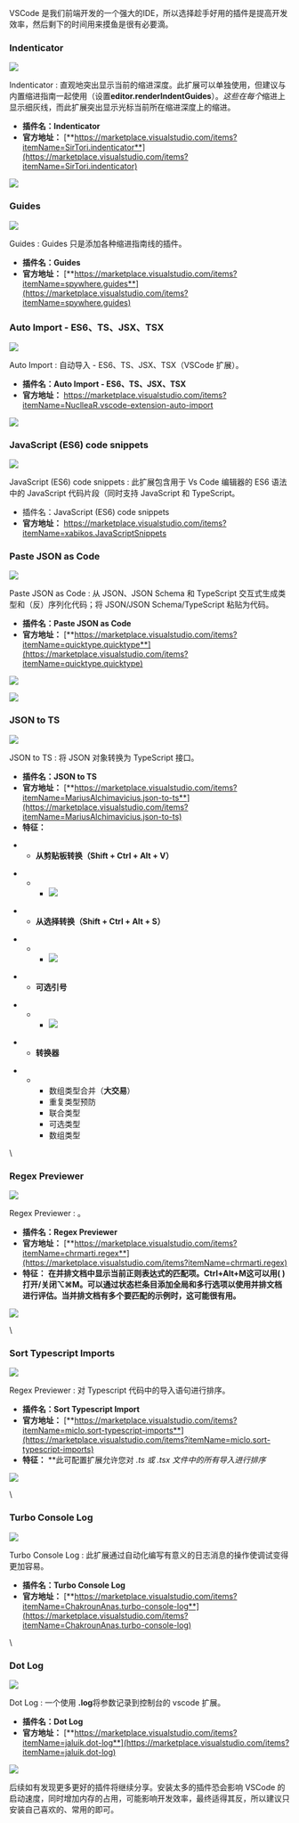 VSCode 是我们前端开发的一个强大的IDE，所以选择趁手好用的插件是提高开发效率，然后剩下的时间用来摸鱼是很有必要滴。


### Indenticator

![](https://p3-juejin.byteimg.com/tos-cn-i-k3u1fbpfcp/89fde64c029f40f5b556e85ac6a959a3~tplv-k3u1fbpfcp-zoom-1.image)

Indenticator : 直观地突出显示当前的缩进深度。此扩展可以单独使用，但建议与内置缩进指南一起使用（设置**editor.renderIndentGuides**）。*这些在每个*缩进上显示细灰线，而此扩展突出显示光标当前所在缩进深度上的缩进。

-   **插件名：Indenticator**
-   **官方地址：** [**https://marketplace.visualstudio.com/items?itemName=SirTori.indenticator**](https://marketplace.visualstudio.com/items?itemName=SirTori.indenticator)

![](https://p3-juejin.byteimg.com/tos-cn-i-k3u1fbpfcp/73b2dc59511847d68d5b6258e0fd7f1a~tplv-k3u1fbpfcp-zoom-1.image)




### Guides

![](https://p3-juejin.byteimg.com/tos-cn-i-k3u1fbpfcp/e5c1ea9bb62b428eb64ca967043681c9~tplv-k3u1fbpfcp-zoom-1.image)

Guides : Guides 只是添加各种缩进指南线的插件。

-   **插件名：Guides**
-   **官方地址：** [**https://marketplace.visualstudio.com/items?itemName=spywhere.guides**](https://marketplace.visualstudio.com/items?itemName=spywhere.guides)




### Auto Import - ES6、TS、JSX、TSX

![](https://p3-juejin.byteimg.com/tos-cn-i-k3u1fbpfcp/7292569e5e5c4db6bdc73f4b24c641f5~tplv-k3u1fbpfcp-zoom-1.image)

Auto Import : 自动导入 - ES6、TS、JSX、TSX（VSCode 扩展）。

-   **插件名：Auto Import - ES6、TS、JSX、TSX**
-   **官方地址：** <https://marketplace.visualstudio.com/items?itemName=NuclleaR.vscode-extension-auto-import>

![](https://p3-juejin.byteimg.com/tos-cn-i-k3u1fbpfcp/4b902d221b9c4cad8312f39c86167513~tplv-k3u1fbpfcp-zoom-1.image)




### JavaScript (ES6) code snippets

![](https://p3-juejin.byteimg.com/tos-cn-i-k3u1fbpfcp/b906542b0b384fc0a2b531db3b1174d7~tplv-k3u1fbpfcp-zoom-1.image)

JavaScript (ES6) code snippets : 此扩展包含用于 Vs Code 编辑器的 ES6 语法中的 JavaScript 代码片段（同时支持 JavaScript 和 TypeScript。

-   插件名：JavaScript (ES6) code snippets
-   **官方地址：** <https://marketplace.visualstudio.com/items?itemName=xabikos.JavaScriptSnippets>




### Paste JSON as Code

![](https://p3-juejin.byteimg.com/tos-cn-i-k3u1fbpfcp/62066b21e131458d94b41d981664ab67~tplv-k3u1fbpfcp-zoom-1.image)

Paste JSON as Code : 从 JSON、JSON Schema 和 TypeScript 交互式生成类型和（反）序列化代码；将 JSON/JSON Schema/TypeScript 粘贴为代码。

-   **插件名：Paste JSON as Code**
-   **官方地址：** [**https://marketplace.visualstudio.com/items?itemName=quicktype.quicktype**](https://marketplace.visualstudio.com/items?itemName=quicktype.quicktype)

![](https://p3-juejin.byteimg.com/tos-cn-i-k3u1fbpfcp/68ce2568fcbd45d6a1927a57c6f0b095~tplv-k3u1fbpfcp-zoom-1.image)

![](https://p3-juejin.byteimg.com/tos-cn-i-k3u1fbpfcp/4badb1094b694ade946a37d9ac26b6da~tplv-k3u1fbpfcp-zoom-1.image)


### JSON to TS

![](https://p3-juejin.byteimg.com/tos-cn-i-k3u1fbpfcp/38318e72be1c4d4c8eb23914febbc800~tplv-k3u1fbpfcp-zoom-1.image)

JSON to TS : 将 JSON 对象转换为 TypeScript 接口。

-   **插件名：JSON to TS**
-   **官方地址：** [**https://marketplace.visualstudio.com/items?itemName=MariusAlchimavicius.json-to-ts**](https://marketplace.visualstudio.com/items?itemName=MariusAlchimavicius.json-to-ts)
-   **特征：**

<!---->

-   -   **从剪贴板转换（Shift + Ctrl + Alt + V）**

<!---->

-   -   -   ![](https://p3-juejin.byteimg.com/tos-cn-i-k3u1fbpfcp/f36f521c091848f38f3ec1e6abbd9550~tplv-k3u1fbpfcp-zoom-1.image)

<!---->

-   -   **从选择转换（Shift + Ctrl + Alt + S）**

<!---->

-   -   -   ![](https://p3-juejin.byteimg.com/tos-cn-i-k3u1fbpfcp/bcf35ba4be7146d2b7ceba2bf9f2a7b3~tplv-k3u1fbpfcp-zoom-1.image)

<!---->

-   -   **可选引号**

<!---->

-   -   -   ![](https://p3-juejin.byteimg.com/tos-cn-i-k3u1fbpfcp/5cd443f5bd3e44fc8982fb2c20ebece0~tplv-k3u1fbpfcp-zoom-1.image)

<!---->

-   -   **转换器**

<!---->

-   -   -   数组类型合并（**大交易**）
        -   重复类型预防
        -   联合类型
        -   可选类型
        -   数组类型

\


### Regex Previewer

![](https://p3-juejin.byteimg.com/tos-cn-i-k3u1fbpfcp/0caf205f2d9841d4ae8892b4900308b7~tplv-k3u1fbpfcp-zoom-1.image)

Regex Previewer : 。

-   **插件名：Regex Previewer**
-   **官方地址：** [**https://marketplace.visualstudio.com/items?itemName=chrmarti.regex**](https://marketplace.visualstudio.com/items?itemName=chrmarti.regex)
-   **特征：** **在并排文档中显示当前正则表达式的匹配项。Ctrl+Alt+M这可以用( )打开/关闭⌥⌘M。可以通过状态栏条目添加全局和多行选项以使用并排文档进行评估。当并排文档有多个要匹配的示例时，这可能很有用。**

![](https://p3-juejin.byteimg.com/tos-cn-i-k3u1fbpfcp/9007b170286b46a2a261660fceff1168~tplv-k3u1fbpfcp-zoom-1.image)

\


### Sort Typescript Imports

![](https://p3-juejin.byteimg.com/tos-cn-i-k3u1fbpfcp/b64491844f50403684dbeb732ba11ec6~tplv-k3u1fbpfcp-zoom-1.image)

Regex Previewer : 对 Typescript 代码中的导入语句进行排序。

-   **插件名：Sort Typescript Import**
-   **官方地址：** [**https://marketplace.visualstudio.com/items?itemName=miclo.sort-typescript-imports**](https://marketplace.visualstudio.com/items?itemName=miclo.sort-typescript-imports)
-   **特征：** **此可配置扩展允许您对 *.ts 或 *.tsx 文件中的所有导入进行排序**

![](https://p3-juejin.byteimg.com/tos-cn-i-k3u1fbpfcp/3cbe37e6d0f74ad3b423f89a159b0163~tplv-k3u1fbpfcp-zoom-1.image)

\


### Turbo Console Log

![](https://p3-juejin.byteimg.com/tos-cn-i-k3u1fbpfcp/93b7e281d4344bfba0f019b12401e6e4~tplv-k3u1fbpfcp-zoom-1.image)

Turbo Console Log : 此扩展通过自动化编写有意义的日志消息的操作使调试变得更加容易。

-   **插件名：Turbo Console Log**
-   **官方地址：** [**https://marketplace.visualstudio.com/items?itemName=ChakrounAnas.turbo-console-log**](https://marketplace.visualstudio.com/items?itemName=ChakrounAnas.turbo-console-log)

\


### Dot Log

![](https://p3-juejin.byteimg.com/tos-cn-i-k3u1fbpfcp/bcec9a1f31954dc1a6ca6d6f5814ef39~tplv-k3u1fbpfcp-zoom-1.image)

Dot Log : 一个使用 **.log**将参数记录到控制台的 vscode 扩展。

-   **插件名：Dot Log**
-   **官方地址：** [**https://marketplace.visualstudio.com/items?itemName=jaluik.dot-log**](https://marketplace.visualstudio.com/items?itemName=jaluik.dot-log)

![](https://p3-juejin.byteimg.com/tos-cn-i-k3u1fbpfcp/7843a49c446040d490388ba1ef981b5e~tplv-k3u1fbpfcp-zoom-1.image)



后续如有发现更多更好的插件将继续分享。安装太多的插件恐会影响 VSCode 的启动速度，同时增加内存的占用，可能影响开发效率，最终适得其反，所以建议只安装自己喜欢的、常用的即可。